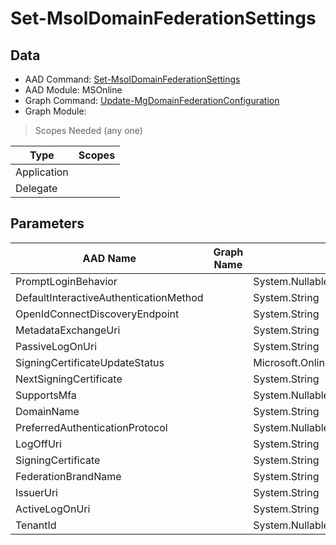 # Set-MsolDomainFederationSettings

> 

## Data

+ AAD Command: [Set-MsolDomainFederationSettings](https://docs.microsoft.com/en-us/powershell/module/MSOnline/Set-MsolDomainFederationSettings)
+ AAD Module: MSOnline
+ Graph Command: [Update-MgDomainFederationConfiguration](https://docs.microsoft.com/en-us/powershell/module//Update-MgDomainFederationConfiguration)
+ Graph Module: 

> Scopes Needed (any one)

|Type|Scopes|
|---|---|
|Application||
|Delegate||

## Parameters

|AAD Name|Graph Name|AAD Type|Graph Type|Infos|
|---|---|---|---|---|
|PromptLoginBehavior||System.Nullable/Microsoft.Online.Administration.PromptLoginBehavior|||
|DefaultInteractiveAuthenticationMethod||System.String|||
|OpenIdConnectDiscoveryEndpoint||System.String|||
|MetadataExchangeUri||System.String|||
|PassiveLogOnUri||System.String|||
|SigningCertificateUpdateStatus||Microsoft.Online.Administration.SigningCertificateUpdateStatus|||
|NextSigningCertificate||System.String|||
|SupportsMfa||System.Nullable/System.Boolean|||
|DomainName||System.String|||
|PreferredAuthenticationProtocol||System.Nullable/Microsoft.Online.Administration.AuthenticationProtocol|||
|LogOffUri||System.String|||
|SigningCertificate||System.String|||
|FederationBrandName||System.String|||
|IssuerUri||System.String|||
|ActiveLogOnUri||System.String|||
|TenantId||System.Nullable/System.Guid|||

